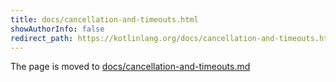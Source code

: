 ```yaml
---
title: docs/cancellation-and-timeouts.html
showAuthorInfo: false
redirect_path: https://kotlinlang.org/docs/cancellation-and-timeouts.html
---
```


The page is moved to [docs/cancellation-and-timeouts.md](docs/cancellation-and-timeouts.md)
